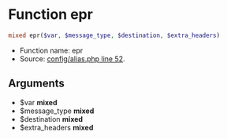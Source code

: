 Function epr
===========================





```php
mixed epr($var, $message_type, $destination, $extra_headers)
```

* Function name: epr
* Source: [config/alias.php line 52](https://github.com/PrestaShop/PrestaShop/blob/1.6.1.1/config/alias.php#L52).

Arguments
---------

* $var **mixed**
* $message_type **mixed**
* $destination **mixed**
* $extra_headers **mixed**

